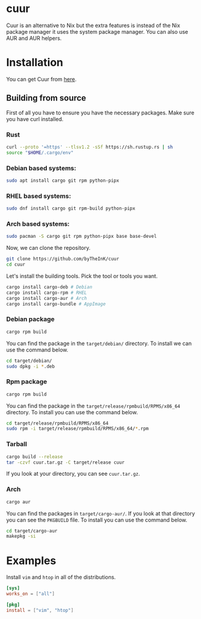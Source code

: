 # cuur
Cuur is an alternative to Nix but the extra features is instead of the Nix package manager it uses the system package manager. You can also use AUR and AUR helpers.

# Installation
You can get Cuur from [here](https://github.com/byTheInK/cuur/releases).

## Building from source
First of all you have to ensure you have the necessary packages. Make sure you have curl installed.

### Rust
```bash
curl --proto '=https' --tlsv1.2 -sSf https://sh.rustup.rs | sh
source "$HOME/.cargo/env"
```

### Debian based systems:
```bash
sudo apt install cargo git rpm python-pipx
```

### RHEL based systems:
```bash
sudo dnf install cargo git rpm-build python-pipx
```

### Arch based systems:
```bash
sudo pacman -S cargo git rpm python-pipx base base-devel
```

Now, we can clone the repository.
```bash
git clone https://github.com/byTheInK/cuur
cd cuur
```

Let's install the building tools. Pick the tool or tools you want.
```bash
cargo install cargo-deb # Debian
cargo install cargo-rpm # RHEL
cargo install cargo-aur # Arch
cargo install cargo-bundle # AppImage
```

### Debian package
```bash
cargo rpm build
```
You can find the package in the `target/debian/` directory. To install we can use the command below.

```bash
cd target/debian/
sudo dpkg -i *.deb
```

### Rpm package
```bash
cargo rpm build
```
You can find the package in the `target/release/rpmbuild/RPMS/x86_64` directory. To install you can use the command below.

```bash
cd target/release/rpmbuild/RPMS/x86_64
sudo rpm -i target/release/rpmbuild/RPMS/x86_64/*.rpm
```

### Tarball
```bash
cargo build --release
tar -czvf cuur.tar.gz -C target/release cuur
```
If you look at your directory, you can see `cuur.tar.gz`.

### Arch
```bash
cargo aur
```
You can find the packages in `target/cargo-aur/`. If you look at that directory you can see the `PKGBUILD` file. To install you can use the command below.
```bash
cd target/cargo-aur
makepkg -si
```
# Examples

Install `vim` and `htop` in all of the distributions.
```toml
[sys]
works_on = ["all"]

[pkg]
install = ["vim", "htop"]
```
